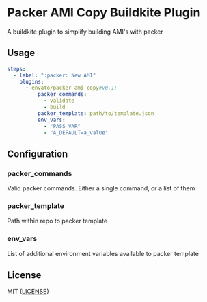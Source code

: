 # Packer AMI Copy Buildkite Plugin 

A buildkite plugin to simplify building AMI's with packer

## Usage
```yaml
steps:
  - label: ":packer: New AMI"
    plugins:
      - envato/packer-ami-copy#v0.1:
          packer_commands:
            - validate
            - build
          packer_template: path/to/template.json
          env_vars:
            - "PASS_VAR"
            - "A_DEFAULT=a_value"
```

## Configuration

### packer\_commands
Valid packer commands.  Either a single command, or a list of them

### packer\_template
Path within repo to packer template

### env\_vars
List of additional environment variables available to packer template

## License
MIT ([LICENSE](LICENSE))
